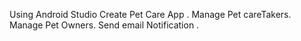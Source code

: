 Using Android Studio Create Pet Care App .
Manage Pet careTakers.
Manage Pet Owners.
Send email Notification .
